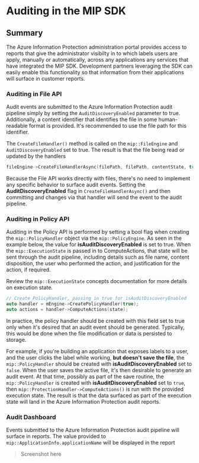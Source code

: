 # Auditing in the MIP SDK

## Summary

The Azure Information Protection administration portal provides access to reports that give the administrator visibilty in to which labels users are apply, manually or automatically, across any applications any services that have integrated the MIP SDK. Development partners leveraging the SDK can easily enable this functionality so that information from their applications will surface in customer reports.

### Auditing in File API

Audit events are submitted to the Azure Information Protection audit pipeline simply by setting the `AuditDiscoveryEnabled` parameter to true. Additionally, a content identifier that identifies the file in some human-readable format is provided. It's recommended to use the file path for this identifier.

The `CreateFileHandler()` method is called on the `mip::FileEngine` and `AuditDiscoveryEnabled` set to true. The result is that the file being read or updated by the handlers

```cpp
fileEngine->CreateFileHandlerAsync(filePath, filePath, contentState, true /*AuditDiscoveryEnabled*/, make_shared<FileHandlerObserver>(), createFileHandlerPromise); 
```

Because the File API works directly with files, there's no need to implement any specific behavior to surface audit events. Setting the **AuditDiscoveryEnabled** flag in `CreateFileHandlerAsync()` and then committing and changes via that handler will send the event to the audit pipeline. 

### Auditing in Policy API

Auditing in the Policy API is performed by setting a bool flag when creating the `mip::PolicyHandler` object via the `mip::PolicyEngine`. As seen in the example below, the value for **isAuditDiscoveryEnabled** is set to true. When the `mip::ExecutionState` is passed in to ComputeActions, that state will be sent through the audit pipeline, including details such as file name, content disposition, the user who performed the action, and justification for the action, if required.  

Review the `mip::ExecutionState` concepts documentation for more details on execution state.

```cpp
// Create PolicyHandler, passing in true for isAuditDiscoveryEnabled
auto handler = mEngine->CreatePolicyHandler(true);
auto actions = handler->ComputeActions(state);
```

In practice, the policy handler should be created with this field set to true only when it's desired that an audit event should be generated. Typically, this would be done when the file modification or data is persisted to storage.

For example, if you're building an application that exposes labels to a user, and the user clicks the label while working, **but doesn't save the file**, the `mip::PolicyHandler` should be created with **isAuditDiscoveryEnabled** set to `false`. When the user saves the active file, it's then desirable to generate an audit event. At that time, possibly as part of the save routine, the `mip::PolicyHandler` is created with **isAuditDiscoveryEnabled** set to `true`, then `mip::ProtectionHandler->ComputeActions()` is run with the provided execution state. The result is that the data surfaced as part of the execution state will land in the Azure Information Protection audit reports.

### Audit Dashboard

Events submitted to the Azure Information Protection audit pipeline will surface in reports. The value provided to `mip::ApplicationInfo.applicationName` will be displayed in the report

> Screenshot here